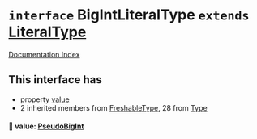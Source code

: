 # `interface` BigIntLiteralType `extends` [LiteralType](../interface.LiteralType/README.md)

[Documentation Index](../README.md)

## This interface has

- property [value](#-value-pseudobigint)
- 2 inherited members from [FreshableType](../interface.FreshableType/README.md), 28 from [Type](../interface.Type/README.md)


#### 📄 value: [PseudoBigInt](../interface.PseudoBigInt/README.md)



